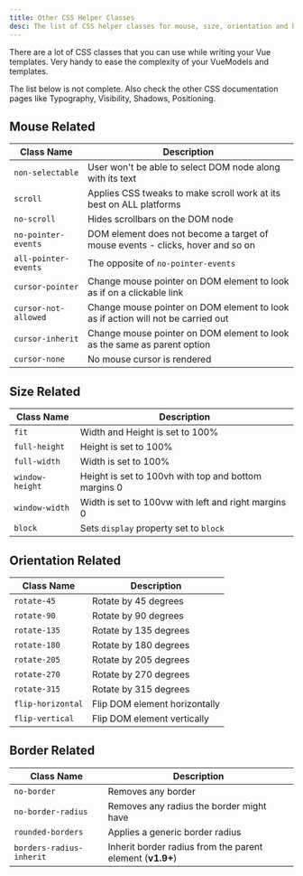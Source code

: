 ```yaml
---
title: Other CSS Helper Classes
desc: The list of CSS helper classes for mouse, size, orientation and border that are supplied by Quasar.
---
```

There are a lot of CSS classes that you can use while writing your Vue templates. Very handy to ease the complexity of your VueModels and templates.

The list below is not complete. Also check the other CSS documentation pages like Typography, Visibility, Shadows, Positioning.

## Mouse Related

| Class Name | Description |
| --- | --- |
| `non-selectable` | User won't be able to select DOM node along with its text |
| `scroll` | Applies CSS tweaks to make scroll work at its best on ALL platforms |
| `no-scroll` | Hides scrollbars on the DOM node |
| `no-pointer-events` | DOM element does not become a target of mouse events - clicks, hover and so on |
| `all-pointer-events` | The opposite of `no-pointer-events` |
| `cursor-pointer` | Change mouse pointer on DOM element to look as if on a clickable link |
| `cursor-not-allowed` | Change mouse pointer on DOM element to look as if action will not be carried out |
| `cursor-inherit` | Change mouse pointer on DOM element to look as the same as parent option |
| `cursor-none` | No mouse cursor is rendered |

## Size Related
| Class Name | Description |
| --- | --- |
| `fit` | Width and Height is set to 100% |
| `full-height` | Height is set to 100% |
| `full-width` | Width is set to 100% |
| `window-height` | Height is set to 100vh with top and bottom margins 0 |
| `window-width` | Width is set to 100vw with left and right margins 0 |
| `block` | Sets `display` property set to `block` |

## Orientation Related
| Class Name | Description |
| --- | --- |
| `rotate-45` | Rotate by 45 degrees |
| `rotate-90` | Rotate by 90 degrees |
| `rotate-135` | Rotate by 135 degrees |
| `rotate-180` | Rotate by 180 degrees |
| `rotate-205` | Rotate by 205 degrees |
| `rotate-270` | Rotate by 270 degrees |
| `rotate-315` | Rotate by 315 degrees |
| `flip-horizontal` | Flip DOM element horizontally |
| `flip-vertical` | Flip DOM element vertically |

## Border Related
| Class Name | Description |
| --- | --- |
| `no-border` | Removes any border |
| `no-border-radius` | Removes any radius the border might have |
| `rounded-borders` | Applies a generic border radius |
| `borders-radius-inherit` | Inherit border radius from the parent element (**v1.9+**) |

